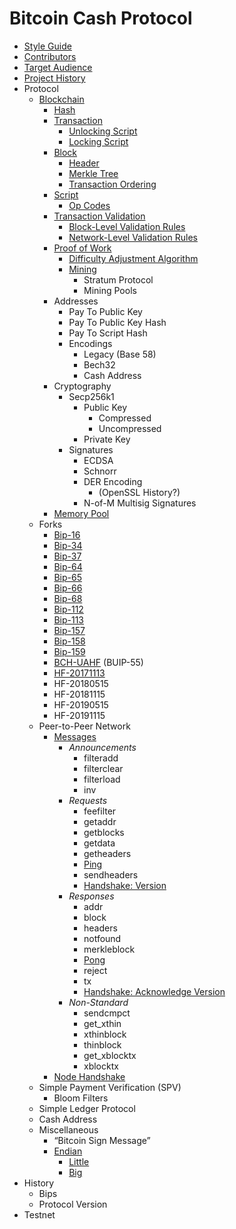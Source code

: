 # Bitcoin Cash Protocol

-   [Style Guide](/style-guide)
-   [Contributors](/contributors)
-   [Target Audience](/target-audience)
-   [Project History](/project-history)
-   Protocol
    -   [Blockchain](/protocol/blockchain)
	    -   [Hash](/protocol/blockchain/hash)
	    -   [Transaction](/protocol/blockchain/transaction)
		    -   [Unlocking Script](/protocol/blockchain/transaction/unlocking-script)
		    -   [Locking Script](/protocol/blockchain/transaction/locking-script)
	    -   [Block](/protocol/blockchain/block)
		    -   [Header](/protocol/blockchain/block/block-header)
		    -   [Merkle Tree](/protocol/blockchain/block/merkle-tree)
		    -   [Transaction Ordering](/protocol/blockchain/block/transaction-ordering)
	    -   [Script](/protocol/blockchain/script)
		    -   [Op Codes](/protocol/blockchain/script#op-codes)
	    -   [Transaction Validation](/protocol/blockchain/transaction-validation)
		    -   [Block-Level Validation Rules](/protocol/blockchain/transaction-validation/block-level-validation-rules)
		    -   [Network-Level Validation Rules](/protocol/blockchain/transaction-validation/network-level-validation-rules)
	    -   [Proof of Work](/protocol/blockchain/proof-of-work)
		    -   [Difficulty Adjustment Algorithm](/protocol/blockchain/proof-of-work/difficulty-adjustment-algorithm)
			-   [Mining](/protocol/blockchain/proof-of-work/mining)
				-   Stratum Protocol
			    -   Mining Pools
	    -   Addresses
		    -   Pay To Public Key
			-   Pay To Public Key Hash
		    -   Pay To Script Hash
		    -   Encodings
			    -   Legacy (Base 58)
			    -   Bech32
			    -   Cash Address
	    -   Cryptography
		    -   Secp256k1
			    -   Public Key
				    -   Compressed
				    -   Uncompressed
			    -   Private Key
		    -   Signatures
			    -   ECDSA
			    -   Schnorr
			    -   DER Encoding
				    -   (OpenSSL History?)
			    -   N-of-M Multisig Signatures
	    -   [Memory Pool](/protocol/blockchain/memory-pool)
	-   Forks
	    -   [Bip-16](/protocol/forks/bip-0016)
		-   [Bip-34](/protocol/forks/bip-0034)
		-   [Bip-37](/protocol/forks/bip-0037)
		-   [Bip-64](/protocol/forks/bip-0064)
		-   [Bip-65](/protocol/forks/bip-0065)
		-   [Bip-66](/protocol/forks/bip-0066)
		-   [Bip-68](/protocol/forks/bip-0068)
		-   [Bip-112](/protocol/forks/bip-0112)
		-   [Bip-113](/protocol/forks/bip-0113)
		-   [Bip-157](/protocol/forks/bip-0157)
		-   [Bip-158](/protocol/forks/bip-0158)
		-   [Bip-159](/protocol/forks/bip-0159)
		-   [BCH-UAHF](/protocol/forks/bch-uahf) (BUIP-55)
		-   [HF-20171113](/protocol/forks/hf-20171113)
		-   HF-20180515
		-   HF-20181115
		-   HF-20190515
		-   HF-20191115
	-   Peer-to-Peer Network
        - [Messages](/protocol/network/messages)
            - *Announcements*
              - filteradd
              - filterclear
              - filterload
              - inv
	        - *Requests*
              - feefilter
              - getaddr
              - getblocks
              - getdata
              - getheaders
              - [Ping](/protocol/network/messages/ping)
              - sendheaders
              - [Handshake: Version](/protocol/network/messages/version)
            - *Responses*
              - addr
              - block
              - headers
              - notfound
              - merkleblock
              - [Pong](/protocol/network/messages/pong)
              - reject
              - tx
              - [Handshake: Acknowledge Version](/protocol/network/messages/verack)
            - *Non-Standard*
              - sendcmpct
              - get_xthin
              - xthinblock
              - thinblock
              - get_xblocktx
              - xblocktx
        - [Node Handshake](/protocol/network/node-handshake)
    -   Simple Payment Verification (SPV)
	    -   Bloom Filters
    -   Simple Ledger Protocol
    -   Cash Address
    -   Miscellaneous
	    - “Bitcoin Sign Message”
	    - [Endian](/protocol/misc/endian)
		    - [Little](/protocol/misc/endian/little)
		    - [Big](/protocol/misc/endian/big)
   -   History
	   - Bips
	   - Protocol Version
   - Testnet
